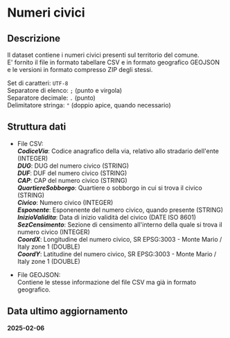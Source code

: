 
# Numeri civici

## Descrizione

Il dataset contiene i numeri civici presenti sul territorio del comune.  
E' fornito il file in formato tabellare CSV e in formato geografico GEOJSON  
e le versioni in formato compresso ZIP degli stessi.  

Set di caratteri: `UTF-8`  
Separatore di elenco: `;` (punto e virgola)  
Separatore decimale: `.` (punto)  
Delimitatore stringa: `"` (doppio apice, quando necessario)

## Struttura dati

- File CSV:  
  ***CodiceVia***: Codice anagrafico della via, relativo allo stradario dell'ente (INTEGER)  
  ***DUG***: DUG del numero civico (STRING)  
  ***DUF***: DUF del numero civico (STRING)  
  ***CAP***: CAP del numero civico (STRING)  
  ***QuartiereSobborgo***: Quartiere o sobborgo in cui si trova il civico (STRING)  
  ***Civico***: Numero civico (INTEGER)  
  ***Esponente***: Esponenente del numero civico, quando presente (STRING)  
  ***InizioValidita***: Data di inizio validità del civico (DATE ISO 8601)  
  ***SezCensimento***: Sezione di censimento all'interno della quale si trova il numero civico (INTEGER)  
  ***CoordX***: Longitudine del numero civico, SR EPSG:3003 - Monte Mario / Italy zone 1 (DOUBLE)  
  ***CoordY***: Latitudine del numero civico, SR EPSG:3003 - Monte Mario / Italy zone 1 (DOUBLE)  

- File GEOJSON:  
  Contiene le stesse informazione del file CSV ma già in formato geografico.

## Data ultimo aggiornamento

**2025-02-06**

